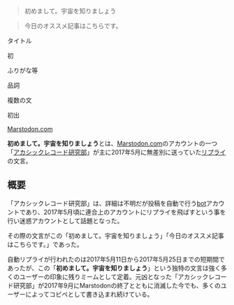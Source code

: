 <div>

> 初めまして。宇宙を知りましょう

> 今日のオススメ記事はこちらです。

タイトル

</div>

初

ふりがな等

品詞

複数の文

初出

[Marstodon.com](/index.php?title=Marstodon.com&action=edit&redlink=1 "Marstodon.com (存在しないページ)")

  
**初めまして。宇宙を知りましょう**とは、[Marstodon.com](/index.php?title=Marstodon.com&action=edit&redlink=1 "Marstodon.com (存在しないページ)")のアカウントの一つ「<a href="https://marstodon.com/@kawarusosu" rel="nofollow">アカシックレコード研究部</a>」が主に2017年5月に無差別に送っていた[リプライ](/%E3%83%AA%E3%83%97%E3%83%A9%E3%82%A4 "リプライ")の文言。

## 概要

「アカシックレコード研究部」は、詳細は不明だが投稿を自動で行う[bot](/Bot "Bot")アカウントであり、2017年5月頃に連合上のアカウントにリプライを飛ばすという事を行い迷惑アカウントとして話題となった。

その際の文言がこの「初めまして。宇宙を知りましょう」「今日のオススメ記事はこちらです。」であった。

自動リプライが行われたのは2017年5月11日から2017年5月25日までの短期間であったが、この「**初めまして。宇宙を知りましょう**」という独特の文言は強く多くのユーザーの印象に残りミームとして定着。元凶となった「アカシックレコード研究部」が2017年9月にMarstodonの終了とともに消滅した今でも、多くのユーザーによってコピペとして書き込まれ続けている。
